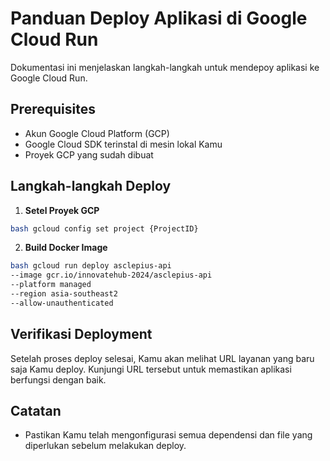 # Panduan Deploy Aplikasi di Google Cloud Run

Dokumentasi ini menjelaskan langkah-langkah untuk mendepoy aplikasi ke Google Cloud Run.

## Prerequisites

- Akun Google Cloud Platform (GCP)
- Google Cloud SDK terinstal di mesin lokal Kamu
- Proyek GCP yang sudah dibuat

## Langkah-langkah Deploy

1. **Setel Proyek GCP**

```bash
bash gcloud config set project {ProjectID}
```

2. **Build Docker Image**

```bash
bash gcloud run deploy asclepius-api
--image gcr.io/innovatehub-2024/asclepius-api
--platform managed
--region asia-southeast2
--allow-unauthenticated
```

## Verifikasi Deployment

Setelah proses deploy selesai, Kamu akan melihat URL layanan yang baru saja Kamu deploy. Kunjungi URL tersebut untuk memastikan aplikasi berfungsi dengan baik.

## Catatan

- Pastikan Kamu telah mengonfigurasi semua dependensi dan file yang diperlukan sebelum melakukan deploy.

